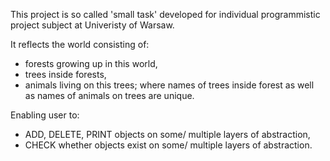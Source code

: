 This project is so called 'small task' developed for individual programmistic project subject at Univeristy of Warsaw.

It reflects the world consisting of:
- forests growing up in this world,
- trees inside forests,
- animals living on this trees;
where names of trees inside forest as well as names of animals on trees are unique.

Enabling user to:
- ADD, DELETE, PRINT objects on some/ multiple layers of abstraction,
- CHECK whether objects exist on some/ multiple layers of abstraction.
